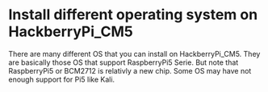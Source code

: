 # Install different operating system on HackberryPi_CM5

There are many different OS that you can install on HackberryPi_CM5. They are basically those OS that support RaspberryPi5 Serie. But note that RaspberryPi5 or BCM2712 is relativly a new chip. Some OS may have not enough support for Pi5 like Kali.
